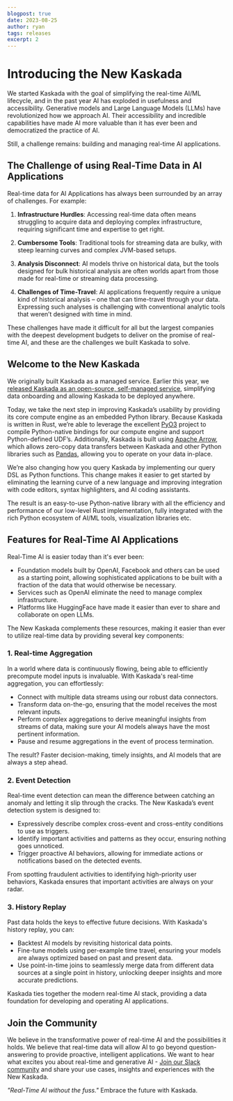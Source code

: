 ```yaml
---
blogpost: true
date: 2023-08-25
author: ryan
tags: releases
excerpt: 2
---
```


# Introducing the New Kaskada

We started Kaskada with the goal of simplifying the real-time AI/ML lifecycle, and in the past year AI has exploded in usefulness and accessibility. Generative models and Large Language Models (LLMs) have revolutionized how we approach AI. Their accessibility and incredible capabilities have made AI more valuable than it has ever been and democratized the practice of AI.

Still, a challenge remains: building and managing real-time AI applications.

## The Challenge of using Real-Time Data in AI Applications

Real-time data for AI Applications has always been surrounded by an array of challenges. For example:

1. **Infrastructure Hurdles**: Accessing real-time data often means struggling to acquire data and deploying complex infrastructure, requiring significant time and expertise to get right.

2. **Cumbersome Tools**: Traditional tools for streaming data are bulky, with steep learning curves and complex JVM-based setups.

3. **Analysis Disconnect**: AI models thrive on historical data, but the tools designed for bulk historical analysis are often worlds apart from those made for real-time or streaming data processing.

4. **Challenges of Time-Travel**: AI applications frequently require a unique kind of historical analysis – one that can time-travel through your data. Expressing such analyses is challenging with conventional analytic tools that weren’t designed with time in mind.

These challenges have made it difficult for all but the largest companies with the deepest development budgets to deliver on the promise of real-time AI, and these are the challenges we built Kaskada to solve.

## Welcome to the New Kaskada

We originally built Kaskada as a managed service. Earlier this year, we [released Kaskada as an open-source, self-managed service](./2023-03-28-announcing-kaskada-oss.md), simplifying data onboarding and allowing Kaskada to be deployed anywhere.

Today, we take the next step in improving Kaskada’s usability by providing its core compute engine as an embedded Python library. Because Kaskada is written in Rust, we’re able to leverage the excellent [PyO3](https://pyo3.rs/) project to compile Python-native bindings for our compute engine and support Python-defined UDF’s. Additionally, Kaskada is built using [Apache Arrow](https://arrow.apache.org/), which allows zero-copy data transfers between Kaskada and other Python libraries such as [Pandas](https://pandas.pydata.org/), allowing you to operate on your data in-place.

We’re also changing how you query Kaskada by implementing our query DSL as Python functions. This change makes it easier to get started by eliminating the learning curve of a new language and improving integration with code editors, syntax highlighters, and AI coding assistants.

The result is an easy-to-use Python-native library with all the efficiency and performance of our low-level Rust implementation, fully integrated with the rich Python ecosystem of AI/ML tools, visualization libraries etc.

## Features for Real-Time AI Applications

Real-Time AI is easier today than it's ever been:

* Foundation models built by OpenAI, Facebook and others can be used as a starting point, allowing sophisticated applications to be built with a fraction of the data that would otherwise be necessary.
* Services such as OpenAI eliminate the need to manage complex infrastructure.
* Platforms like HuggingFace have made it easier than ever to share and collaborate on open LLMs.

The New Kaskada complements these resources, making it easier than ever to utilize real-time data by providing several key components:

### 1. Real-time Aggregation

In a world where data is continuously flowing, being able to efficiently precompute model inputs is invaluable. With Kaskada's real-time aggregation, you can effortlessly:

- Connect with multiple data streams using our robust data connectors.
- Transform data on-the-go, ensuring that the model receives the most relevant inputs.
- Perform complex aggregations to derive meaningful insights from streams of data, making sure your AI models always have the most pertinent information.
- Pause and resume aggregations in the event of process termination.

The result? Faster decision-making, timely insights, and AI models that are always a step ahead.

### 2. Event Detection

Real-time event detection can mean the difference between catching an anomaly and letting it slip through the cracks. The New Kaskada’s event detection system is designed to:

- Expressively describe complex cross-event and cross-entity conditions to use as triggers.
- Identify important activities and patterns as they occur, ensuring nothing goes unnoticed.
- Trigger proactive AI behaviors, allowing for immediate actions or notifications based on the detected events.

From spotting fraudulent activities to identifying high-priority user behaviors, Kaskada ensures that important activities are always on your radar.

### 3. History Replay

Past data holds the keys to effective future decisions. With Kaskada's history replay, you can:

- Backtest AI models by revisiting historical data points.
- Fine-tune models using per-example time travel, ensuring your models are always optimized based on past and present data.
- Use point-in-time joins to seamlessly merge data from different data sources at a single point in history, unlocking deeper insights and more accurate predictions.

Kaskada ties together the modern real-time AI stack, providing a data foundation for developing and operating AI applications.

## Join the Community

We believe in the transformative power of real-time AI and the possibilities it holds. We believe that real-time data will allow AI to go beyond question-answering to provide proactive, intelligent applications. We want to hear what excites you about real-time and generative AI - [Join our Slack community](https://kaskada.io/community/) and share your use cases, insights and experiences with the New Kaskada.

*"Real-Time AI without the fuss."* Embrace the future with Kaskada.
